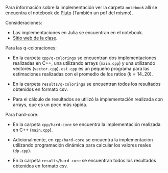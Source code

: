 Para información sobre la implementación ver la carpeta `notebook` allí se encuentra el notebook de [Pluto](https://plutojl.org) (También un pdf del mismo).

Consideraciones:

- Las implementaciones en Julia se encuentran en el notebook.
- [Sitio web de la clase](https://sites.google.com/unal.edu.co/fohernandezr/docencia/materias/cadenas-de-markov-y-aplicaciones).

Para las q-coloraciones:

- En la carpeta `cpp/q-colorings` se encuentran dos implementaciones realizadas en C++, una utilizando arrays (`main.cpp`) y una utilizando vectores (`vector.cpp`). `est.cpp` es un pequeño programa para las estimaciones realizadas con el promedio de los ratios ($k=14..20$).

- En la carpeta `results/q-colorings` se encuentran todos los resultados obtenidos en formato csv.

- Para el cálculo de resultados se utilizó la implementación realizada con arrays, que es un poco más rápida.

Para hard-core:

- En la carpeta `cpp/hard-core` se encuentra la implementación realizada en C++ (`main.cpp`).

- Adicionalmente, en `cpp/hard-core` se encuentra la implementación utilizando programación dinámica para calcular los valores reales (`dp.cpp`).

- En la carpeta `results/hard-core` se encuentran todos los resultados obtenidos en formato csv.
